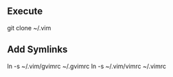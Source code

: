 ## Execute

  git clone   ~/.vim

## Add Symlinks

  ln -s ~/.vim/gvimrc ~/.gvimrc
  ln -s ~/.vim/vimrc ~/.vimrc

